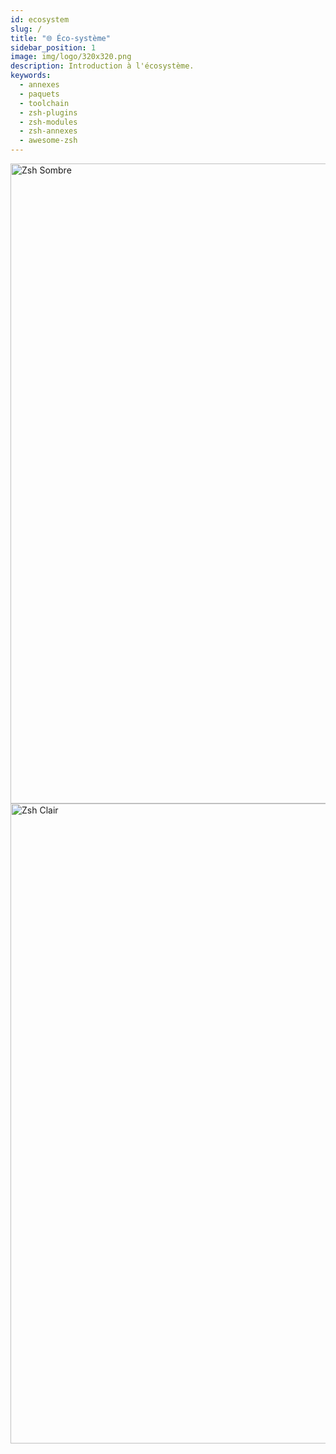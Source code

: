 ```yaml
---
id: ecosystem
slug: /
title: "🌐 Éco-système"
sidebar_position: 1
image: img/logo/320x320.png
description: Introduction à l'écosystème.
keywords:
  - annexes
  - paquets
  - toolchain
  - zsh-plugins
  - zsh-modules
  - zsh-annexes
  - awesome-zsh
---
```


<!-- @format -->

<div className="RightView">
  <img className="ImageView" height="1024" width="768" src="/img/zsh/zsh1.png#gh-dark-mode-only" alt="Zsh Sombre" />
  <img className="ImageView" height="1024" width="768" src="/img/zsh/zsh2.png#gh-light-mode-only" alt="Zsh Clair" />
</div>
